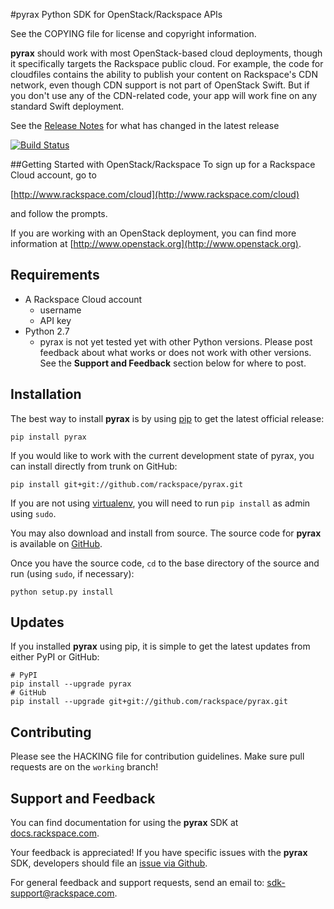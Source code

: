 #pyrax
Python SDK for OpenStack/Rackspace APIs

See the COPYING file for license and copyright information.

**pyrax** should work with most OpenStack-based cloud deployments, though it specifically targets the Rackspace public cloud. For example, the code for cloudfiles contains the ability to publish your content on Rackspace's CDN network, even though CDN support is not part of OpenStack Swift. But if you don't use any of the CDN-related code, your app will work fine on any standard Swift deployment.

See the [Release Notes](https://github.com/rackspace/pyrax/tree/master/RELEASENOTES.md) for what has changed in the latest release

[![Build Status](https://travis-ci.org/rackspace/pyrax.png)](https://travis-ci.org/rackspace/pyrax)

##Getting Started with OpenStack/Rackspace
To sign up for a Rackspace Cloud account, go to

[http://www.rackspace.com/cloud](http://www.rackspace.com/cloud)

and follow the prompts.

If you are working with an OpenStack deployment, you can find more information at [http://www.openstack.org](http://www.openstack.org).


## Requirements

* A Rackspace Cloud account
	* username
	* API key
* Python 2.7
	* pyrax is not yet tested yet with other Python versions. Please post feedback about what works or does not work with other versions. See the **Support and Feedback** section below for where to post.


## Installation
The best way to install **pyrax** is by using [pip](http://www.pip-installer.org/en/latest/) to get the latest official release:

	pip install pyrax

If you would like to work with the current development state of pyrax, you can install directly from trunk on GitHub:

	pip install git+git://github.com/rackspace/pyrax.git

If you are not using [virtualenv](http://pypi.python.org/pypi/virtualenv), you will need to run `pip install` as admin using `sudo`.

You may also download and install from source. The source code for **pyrax** is available on [GitHub](https://github.com/rackspace/pyrax/).

Once you have the source code, `cd` to the base directory of the source and run (using `sudo`, if necessary):

	python setup.py install


## Updates
If you installed **pyrax** using pip, it is simple to get the latest updates from either PyPI or GitHub:

	# PyPI
	pip install --upgrade pyrax
	# GitHub
	pip install --upgrade git+git://github.com/rackspace/pyrax.git


## Contributing
Please see the HACKING file for contribution guidelines. Make sure pull requests are on the `working` branch!


## Support and Feedback
You can find documentation for using the **pyrax** SDK at [docs.rackspace.com](http://docs.rackspace.com/sdks/guide/content/python.html).

Your feedback is appreciated! If you have specific issues with the **pyrax** SDK, developers should file an [issue via Github](https://github.com/rackspace/pyrax/issues).

For general feedback and support requests, send an email to: <sdk-support@rackspace.com>.
